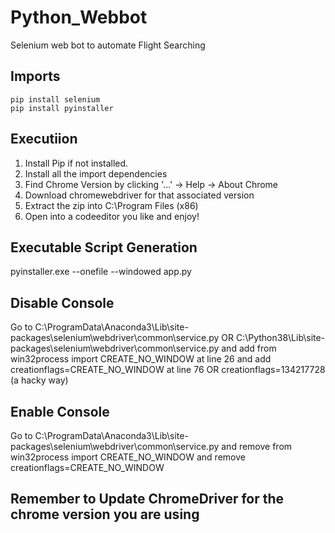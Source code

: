 # Python_Webbot
Selenium web bot to automate Flight Searching

## Imports
    pip install selenium
    pip install pyinstaller
    

## Executiion
1. Install Pip if not installed.
2. Install all the import dependencies
3. Find Chrome Version by clicking '...' -> Help -> About Chrome
4. Download chromewebdriver for that associated version
5. Extract the zip into C:\Program Files (x86)
6. Open into a codeeditor you like and enjoy!

## Executable Script Generation
pyinstaller.exe --onefile --windowed app.py 

## Disable Console
Go to C:\ProgramData\Anaconda3\Lib\site-packages\selenium\webdriver\common\service.py
OR
C:\Python38\Lib\site-packages\selenium\webdriver\common\service.py
and add from win32process import CREATE_NO_WINDOW at line 26
and add creationflags=CREATE_NO_WINDOW at line 76 OR creationflags=134217728 (a hacky way)

## Enable Console
Go to C:\ProgramData\Anaconda3\Lib\site-packages\selenium\webdriver\common\service.py
and remove from win32process import CREATE_NO_WINDOW
and remove creationflags=CREATE_NO_WINDOW

## Remember to Update ChromeDriver for the chrome version you are using